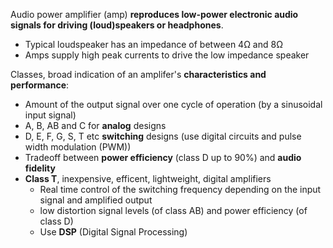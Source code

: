 Audio power amplifier (amp) **reproduces low-power electronic audio signals for driving (loud)speakers or headphones**.

* Typical loudspeaker has an impedance of between 4Ω and 8Ω
* Amps supply high peak currents to drive the low impedance speaker

Classes, broad indication of an amplifer's **characteristics and performance**:

* Amount of the output signal over one cycle of operation (by a sinusoidal input signal)
* A, B, AB and C for **analog** designs
* D, E, F, G, S, T etc **switching** designs (use digital circuits and pulse width modulation (PWM))
* Tradeoff between **power efficiency** (class D up to 90%) and **audio fidelity**
* **Class T**, inexpensive, efficent, lightweight, digital amplifiers
  - Real time control of the switching frequency depending on the input signal and amplified output
  - low distortion signal levels (of class AB) and power efficiency (of class D)
  - Use **DSP** (Digital Signal Processing)
